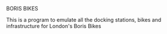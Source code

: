 BORIS BIKES

This is a program to emulate all the docking stations, bikes and infrastructure for London's Boris Bikes